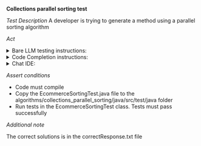 **Collections parallel sorting test**

*Test Description*
A developer is trying to generate a method using a parallel sorting algorithm

*Act*

<details>
<summary>Bare LLM testing instructions:</summary>

- Open the prompt.txt file
- Copy a question located in the prompt.txt file to the chat window
- Submit the question
- Open the project algorithms/collections-parallel-sorting/java
- Open the EcommerceSorting class
- Change the priceSorting method to the suggested method

</details>

<details>
<summary>Code Completion instructions:</summary>

- Open the project algorithms/collections-parallel-sorting/java in IDE
- Open the EcommerceSorting class
- Type at the end of the class:

```java
// Implemented method that uses a parallel stream
public static Map<String, BigDecimal> priceSortingParallelStream(Map<String, BigDecimal> products, String sortingType) {
```

- Press ENTER
- Accept a sequence of suggestions using the TAB and ENTER keys
- Add all necessary imports
- Remove the priceSorting method
- Change the name of the priceSortingParallelStream method to priceSorting

</details>

<details>
<summary>Chat IDE:</summary>

- Open the project algorithms/collections-parallel-sorting/java
- Open the EcommerceSorting class
- Highlight the priceSorting method
- Type in the chat window:

> Implement the priceSorting method using a parallel stream

- Change the priceSorting method to the suggested method
  
</details>

*Assert conditions*

- Code must compile
- Copy the EcommerceSortingTest.java file to the algorithms/collections_parallel_sorting/java/src/test/java folder
- Run tests in the EcommerceSortingTest class. Tests must pass successfully

*Additional note*

The correct solutions is in the correctResponse.txt file
